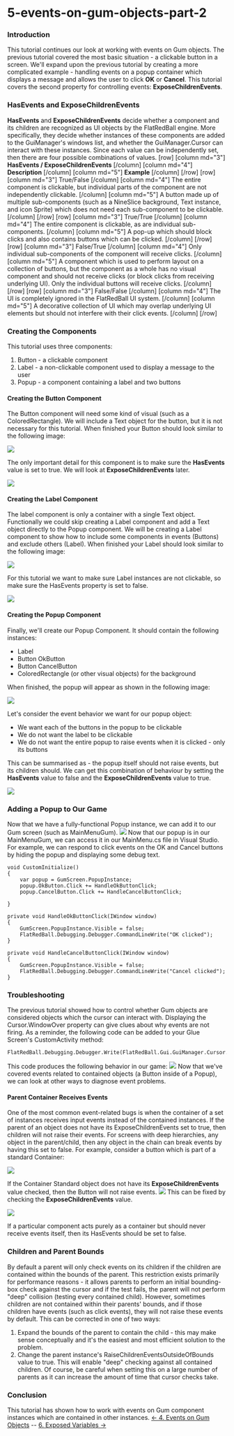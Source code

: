 # 5-events-on-gum-objects-part-2

### Introduction

This tutorial continues our look at working with events on Gum objects. The previous tutorial covered the most basic situation - a clickable button in a screen. We'll expand upon the previous tutorial by creating a more complicated example - handling events on a popup container which displays a message and allows the user to click **OK** or **Cancel**. This tutorial covers the second property for controlling events: **ExposeChildrenEvents**.

### HasEvents and ExposeChildrenEvents

**HasEvents** and **ExposeChildrenEvents** decide whether a component and its children are recognized as UI objects by the FlatRedBall engine. More specifically, they decide whether instances of these components are added to the GuiManager's windows list, and whether the GuiManager.Cursor can interact with these instances. Since each value can be independently set, then there are four possible combinations of values. \[row] \[column md="3"] **HasEvents / ExposeChildrenEvents** \[/column] \[column md="4"] **Description** \[/column] \[column md="5"] **Example** \[/column] \[/row] \[row] \[column md="3"] True/False \[/column] \[column md="4"] The entire component is clickable, but individual parts of the component are not independently clickable. \[/column] \[column md="5"] A button made up of multiple sub-components (such as a NineSlice background, Text instance, and icon Sprite) which does not need each sub-component to be clickable. \[/column] \[/row] \[row] \[column md="3"] True/True \[/column] \[column md="4"] The entire component is clickable, as are individual sub-components. \[/column] \[column md="5"] A pop-up which should block clicks and also contains buttons which can be clicked. \[/column] \[/row] \[row] \[column md="3"] False/True \[/column] \[column md="4"] Only individual sub-components of the component will receive clicks. \[/column] \[column md="5"] A component which is used to perform layout on a collection of buttons, but the component as a whole has no visual component and should not receive clicks (or block clicks from receiving underlying UI). Only the individual buttons will receive clicks. \[/column] \[/row] \[row] \[column md="3"] False/False \[/column] \[column md="4"] The UI is completely ignored in the FlatRedBall UI system. \[/column] \[column md="5"] A decorative collection of UI which may overlap underlying UI elements but should not interfere with their click events. \[/column] \[/row] &#x20;

### Creating the Components

This tutorial uses three components:

1. Button - a clickable component
2. Label - a non-clickable component used to display a message to the user
3. Popup - a component containing a label and two buttons

#### Creating the Button Component

The Button component will need some kind of visual (such as a ColoredRectangle). We will include a Text object for the button, but it is not necessary for this tutorial. When finished your Button should look similar to the following image:

![](../../../../media/2017-03-img\_58cd81643eb36.png)

The only important detail for this component is to make sure the **HasEvents** value is set to true. We will look at **ExposeChildrenEvents** later.

![](../../../../media/2023-08-img\_64d8d90945476.png)

#### Creating the Label Component

The label component is only a container with a single Text object. Functionally we could skip creating a Label component and add a Text object directly to the Popup component. We will be creating a Label component to show how to include some components in events (Buttons) and exclude others (Label). When finished your Label should look similar to the following image:

![](../../../../media/2017-03-img\_58cd840b932af.png)

For this tutorial we want to make sure Label instances are not clickable, so make sure the HasEvents property is set to false.

![](../../../../media/2023-08-img\_64d8d9858fc06.png)

#### Creating the Popup Component

Finally, we'll create our Popup Component. It should contain the following instances:

* Label
* Button OkButton
* Button CancelButton
* ColoredRectangle (or other visual objects) for the background

When finished, the popup will appear as shown in the following image:

![](../../../../media/2017-03-img\_58cd866b0b6d3.png)

Let's consider the event behavior we want for our popup object:

* We want each of the buttons in the popup to be clickable
* We do not want the label to be clickable
* We do not want the entire popup to raise events when it is clicked - only its buttons

This can be summarised as - the popup itself should not raise events, but its children should. We can get this combination of behaviour by setting the **HasEvents** value to false and the **ExposeChildrenEvents** value to true.

![](../../../../media/2023-08-img\_64d8da78f2ecb.png)

### Adding a Popup to Our Game

Now that we have a fully-functional Popup instance, we can add it to our Gum screen (such as MainMenuGum). [![](../../../../media/2017-03-13\_07-31-43.gif)](../../../../media/2017-03-13\_07-31-43.gif) Now that our popup is in our MainMenuGum, we can access it in our MainMenu.cs file in Visual Studio. For example, we can respond to click events on the OK and Cancel buttons by hiding the popup and displaying some debug text.

```
void CustomInitialize()
{
    var popup = GumScreen.PopupInstance;
    popup.OkButton.Click += HandleOkButtonClick;
    popup.CancelButton.Click += HandleCancelButtonClick;

}

private void HandleOkButtonClick(IWindow window)
{
    GumScreen.PopupInstance.Visible = false;
    FlatRedBall.Debugging.Debugger.CommandLineWrite("OK clicked");
}

private void HandleCancelButtonClick(IWindow window)
{
    GumScreen.PopupInstance.Visible = false;
    FlatRedBall.Debugging.Debugger.CommandLineWrite("Cancel clicked");
}
```

###

### Troubleshooting

The previous tutorial showed how to control whether Gum objects are considered objects which the cursor can interact with. Displaying the Cursor.WindowOver property can give clues about why events are not firing. As a reminder, the following code can be added to your Glue Screen's CustomActivity method:

```lang:c#
FlatRedBall.Debugging.Debugger.Write(FlatRedBall.Gui.GuiManager.Cursor.WindowOver);
```

This code produces the following behavior in our game: [![](../../../../media/2017-03-13\_07-42-11.gif)](../../../../media/2017-03-13\_07-42-11.gif) Now that we've covered events related to contained objects (a Button inside of a Popup), we can look at other ways to diagnose event problems.

#### Parent Container Receives Events

One of the most common event-related bugs is when the container of a set of instances receives input events instead of the contained instances. If the parent of an object does not have its ExposeChildrenEvents set to true, then children will not raise their events. For screens with deep hierarchies, any object in the parent/child, then any object in the chain can break events by having this set to false. For example, consider a button which is part of a standard Container:

![](../../../../media/2017-05-img\_5908a5918a41b.png)

If the Container Standard object does not have its **ExposeChildrenEvents** value checked, then the Button will not raise events. ![](../../../../media/2017-05-img\_5908a60746056.png) This can be fixed by checking the **ExposeChildrenEvents** value.

![](../../../../media/2017-05-img\_5908a65d704fe.png)

If a particular component acts purely as a container but should never receive events itself, then its HasEvents should be set to false.

### Children and Parent Bounds

By default a parent will only check events on its children if the children are contained within the bounds of the parent. This restriction exists primarily for performance reasons - it allows parents to perform an initial bounding-box check against the cursor and if the test fails, the parent will not perform "deep" collision (testing every contained child). However, sometimes children are not contained within their parents' bounds, and if those children have events (such as click events), they will not raise these events by default. This can be corrected in one of two ways:

1. Expand the bounds of the parent to contain the child - this may make sense conceptually and it's the easiest and most efficient solution to the problem.
2. Change the parent instance's RaiseChildrenEventsOutsideOfBounds  value to true. This will enable "deep" checking against all contained children. Of course, be careful when setting this on a large number of parents as it can increase the amount of time that cursor checks take.

&#x20;

### Conclusion

This tutorial has shown how to work with events on Gum component instances which are contained in other instances. [<- 4. Events on Gum Objects](tutorials-gum-events-on-gum-objects.md) -- [6. Exposed Variables ->](tutorials-gum-exposed-variables.md)

